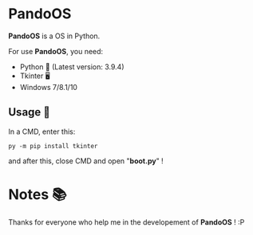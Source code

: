 # PandoOS

**PandoOS** is a OS in Python.

For use **PandoOS**, you need:

- Python 🐍 (Latest version: 3.9.4)
- Tkinter 🖥
- Windows 7/8.1/10

## Usage 📜

In a CMD, enter this:
```batch
py -m pip install tkinter
```
and after this, close CMD and open "**boot.py**" !

# Notes 📚

Thanks for everyone who help me in the developement of **PandoOS** ! :P